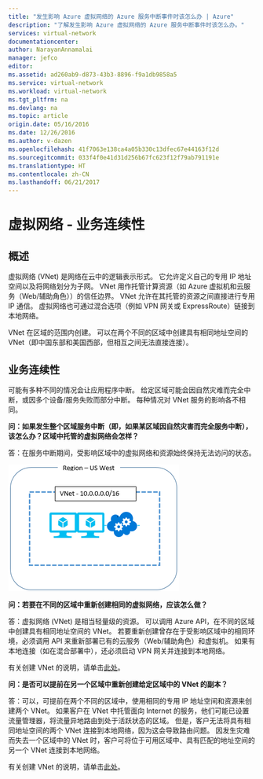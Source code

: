 ```yaml
---
title: "发生影响 Azure 虚拟网络的 Azure 服务中断事件时该怎么办 | Azure"
description: "了解发生影响 Azure 虚拟网络的 Azure 服务中断事件时该怎么办。"
services: virtual-network
documentationcenter: 
author: NarayanAnnamalai
manager: jefco
editor: 
ms.assetid: ad260ab9-d873-43b3-8896-f9a1db9858a5
ms.service: virtual-network
ms.workload: virtual-network
ms.tgt_pltfrm: na
ms.devlang: na
ms.topic: article
origin.date: 05/16/2016
ms.date: 12/26/2016
ms.author: v-dazen
ms.openlocfilehash: 41f7063e138ca4a05b330c13dfec67e44163f12d
ms.sourcegitcommit: 033f4f0e41d31d256b67fc623f12f79ab791191e
ms.translationtype: HT
ms.contentlocale: zh-CN
ms.lasthandoff: 06/21/2017
---
```

# <a name="virtual-network---business-continuity"></a>虚拟网络 - 业务连续性
## <a name="overview"></a>概述
虚拟网络 (VNet) 是网络在云中的逻辑表示形式。 它允许定义自己的专用 IP 地址空间以及将网络划分为子网。 VNet 用作托管计算资源（如 Azure 虚拟机和云服务（Web/辅助角色））的信任边界。 VNet 允许在其托管的资源之间直接进行专用 IP 通信。 虚拟网络也可通过混合选项（例如 VPN 网关或 ExpressRoute）链接到本地网络。

VNet 在区域的范围内创建。 可以在两个不同的区域中创建具有相同地址空间的 VNet（即中国东部和美国西部，但相互之间无法直接连接）。 

## <a name="business-continuity"></a>业务连续性
可能有多种不同的情况会让应用程序中断。 给定区域可能会因自然灾难而完全中断，或因多个设备/服务失败而部分中断。 每种情况对 VNet 服务的影响各不相同。

**问：如果发生整个区域服务中断（即，如果某区域因自然灾害而完全服务中断），该怎么办？区域中托管的虚拟网络会怎样？**

答：在服务中断期间，受影响区域中的虚拟网络和资源始终保持无法访问的状态。

![虚拟网络简单关系图](./media/virtual-network-disaster-recovery-guidance/vnet.png)

**问：若要在不同的区域中重新创建相同的虚拟网络，应该怎么做？**

答：虚拟网络 (VNet) 是相当轻量级的资源。 可以调用 Azure API，在不同的区域中创建具有相同地址空间的 VNet。 若要重新创建曾存在于受影响区域中的相同环境，必须调用 API 来重新部署已有的云服务（Web/辅助角色）和虚拟机。 如果有本地连接（如在混合部署中），还必须启动 VPN 网关并连接到本地网络。

有关创建 VNet 的说明，请单击[此处](virtual-networks-create-vnet-arm-pportal.md)。 

**问：是否可以提前在另一个区域中重新创建给定区域中的 VNet 的副本？**

答：可以，可提前在两个不同的区域中，使用相同的专用 IP 地址空间和资源来创建两个 VNet。 如果客户在 VNet 中托管面向 Internet 的服务，他们可能已设置流量管理器，将流量异地路由到处于活跃状态的区域。 但是，客户无法将具有相同地址空间的两个 VNet 连接到本地网络，因为这会导致路由问题。 因发生灾难而失去一个区域中的 VNet 时，客户可将位于可用区域中、具有匹配的地址空间的另一个 VNet 连接到本地网络。

有关创建 VNet 的说明，请单击[此处](virtual-networks-create-vnet-arm-pportal.md)。